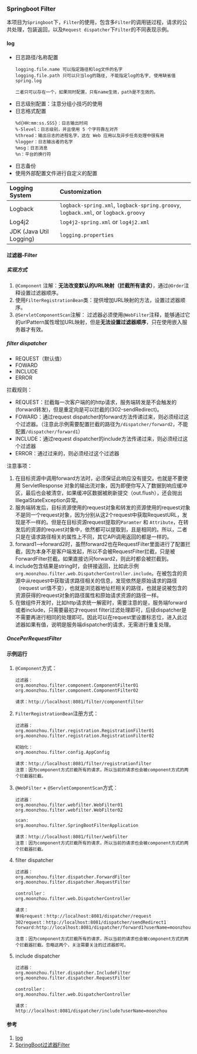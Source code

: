 ### Springboot Filter
本项目为`Springboot`下，`Filter`的使用，包含多`Filter`的调用链过程，请求的公共处理，包装返回，以及`Request dispatcher`下`Filter`的不同表现示例。

#### log
* 日志路径/名称配置
    ```
    logging.file.name 可以指定路径和log文件的名字
    logging.file.path 只可以只当log的路径, 不能指定log的名字, 使用缺省值spring.log
    
    二者只可以存在一个，如果同时配置，只有name生效，path是不生效的。
    ```
* 日志级别配置：注意分组小技巧的使用
* 日志格式配置
    ```
    %d{HH:mm:ss.SSS}：日志输出时间
    %-5level：日志级别，并且使用 5 个字符靠左对齐
    %thread：输出日志的进程名字，这在 Web 应用以及异步任务处理中很有用
    %logger：日志输出者的名字
    %msg：日志消息
    %n：平台的换行符
    ```
* 日志备份
* 使用外部配置文件进行自定义的配置

| Logging System          | Customization                                                |
| :---------------------- | :----------------------------------------------------------- |
| Logback                 | `logback-spring.xml`, `logback-spring.groovy`, `logback.xml`, or `logback.groovy` |
| Log4j2                  | `log4j2-spring.xml` or `log4j2.xml`                          |
| JDK (Java Util Logging) | `logging.properties`                                         |

#### 过滤器-Filter
##### 实现方式
1. `@Component` 注解：**无法改变默认的URL映射（拦截所有请求）**，通过`@Order`注释设置过滤器顺序。
1. 使用`FilterRegistrationBean`类：提供增加URL映射的方法，设置过滤器顺序。
1. `@ServletComponentScan`注解： 过滤器必须使用`@WebFilter`注释，能够通过它的urlPattern属性增加URL映射，但是**无法设置过滤器顺序**，只在使用嵌入服务器才有效。

##### filter dispatcher
* REQUEST（默认值）
* FOWARD
* INCLUDE
* ERROR

拦截规则：
- REQUEST：拦截每一次客户端的的http请求，服务端转发是不会触发的(forward转发)，但是重定向是可以拦截的(302-sendRedirect)。
- FOWARD：通过request dispatcher的forward方法传递过来，则必须经过这个过滤器。（注意此示例需要配置拦截的路径为`/dispatcher/forward2`，不能配置`/dispatcher/forward1`）
- INCLUDE：通过request dispatcher的include方法传递过来，则必须经过这个过滤器
- ERROR：通过<error-page>过来的，则必须经过这个过滤器

注意事项：   
1. 在目标资源中调用forward方法时，必须保证此响应没有提交。也就是不要使用 ServletResponse 对象的输出流对象，因为即便你写入了数据到响应缓冲区，最后也会被清空，如果缓冲区数据被刷新提交（out.flush），还会抛出IllegalStateException异常。
1. 服务端转发后，目标资源使用的request对象和转发的资源使用的request对象不是同一个request对象，因为分别从这2个request中获取RequestURL，发现是不一样的。但是在目标资源request提取的`Paramter` 和 `Attribute`，在转发后的资源的request对象中，依然都可以提取到，且是相同的。所以，二者只是在请求路径相关的属性上不同，其它API调用返回的都是一样的。
1. forward1-->forward2时，虽然forward2也在RequestFilter里面进行了配置拦截，因为本身不是客户端发起，所以不会被RequestFilter拦截，只是被ForwardFilter拦截。如果直接访问forward2，则此时都会被拦截到。
1. include包含结果是string时，会拼接返回，比如此示例`org.moonzhou.filter.web.DispatcherController.include`。在被包含的资源中从request中获取请求路径相关的信息，发现依然是原始请求的路径（request uri值不变），也就是浏览器地址栏相关的路径，也就是说被包含的资源获得的request对象的路径属性和原始请求资源的路径一样。
1. 在做组件开发时，比如http请求统一解密时，需要注意的是，服务端forward或者include，只需要最初才request filter过滤处理即可，后续dispatcher是不需要再进行相同的处理即可。因此可以在request里设置标志位，进入此过滤器如果有值，说明是服务端dispatcher的请求，无需进行重复处理。


##### OncePerRequestFilter

#### 示例运行
1. `@Component`方式：
    ```
    过滤器：
    org.moonzhou.filter.component.ComponentFilter01
    org.moonzhou.filter.component.ComponentFilter02
    
    请求：http://localhost:8081/filter/componentfilter
    ```
1. `FilterRegistrationBean`注册方式：
    ```
    过滤器：
    org.moonzhou.filter.registration.RegistrationFilter01
    org.moonzhou.filter.registration.RegistrationFilter02
    
    初始化：
    org.moonzhou.filter.config.AppConfig
   
    请求：http://localhost:8081/filter/registrationfilter
    注意：因为component方式拦截所有的请求，所以当前的请求也会被component方式的两个拦截器拦截。
    ```
1. `@WebFilter` + `@ServletComponentScan`方式：
    ```
    过滤器：
    org.moonzhou.filter.webfilter.WebFilter01
    org.moonzhou.filter.webfilter.WebFilter02
   
    scan:
    org.moonzhou.filter.SpringBootFilterApplication
    
    请求：http://localhost:8081/filter/webfilter
    注意：因为component方式拦截所有的请求，所以当前的请求也会被component方式的两个拦截器拦截。
    ```
1. filter dispatcher
    ```
    过滤器：
    org.moonzhou.filter.dispatcher.ForwardFilter
    org.moonzhou.filter.dispatcher.RequestFilter
    
    controller：
    org.moonzhou.filter.web.DispatcherController
    
    请求：
    单纯request：http://localhost:8081/dispatcher/request
    302request：http://localhost:8081/dispatcher/sendRedirect1
    forward:http://localhost:8081/dispatcher/forward1?userName=moonzhou
    
    注意：因为component方式拦截所有的请求，所以当前的请求也会被component方式的两个拦截器拦截。忽略这两个，关注需要关注的过滤器即可。
    ```
1. include dispatcher
    ```
    过滤器：
    org.moonzhou.filter.dispatcher.IncludeFilter
    org.moonzhou.filter.dispatcher.RequestFilter
    
    controller：
    org.moonzhou.filter.web.DispatcherController
    
    请求：
    http://localhost:8081/dispatcher/include?userName=moonzhou
    ```

#### 参考
1. [log](https://devdocs.io/spring_boot/spring-boot-features#boot-features-logging)
1. [SpringBoot过滤器Filter](https://www.jdon.com/springboot/spring-filter.html)